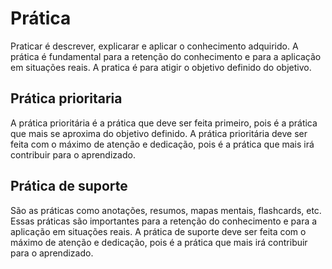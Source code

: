 # Prática

Praticar é descrever, explicarar e aplicar o conhecimento adquirido. A prática é fundamental para a retenção do conhecimento e para a aplicação em situações reais. A pratica é para atigir o objetivo definido do objetivo.


## Prática prioritaria

A prática prioritária é a prática que deve ser feita primeiro, pois é a prática que mais se aproxima do objetivo definido. A prática prioritária deve ser feita com o máximo de atenção e dedicação, pois é a prática que mais irá contribuir para o aprendizado.

## Prática de suporte

São as práticas como anotações, resumos, mapas mentais, flashcards, etc. Essas práticas são importantes para a retenção do conhecimento e para a aplicação em situações reais. A prática de suporte deve ser feita com o máximo de atenção e dedicação, pois é a prática que mais irá contribuir para o aprendizado.


